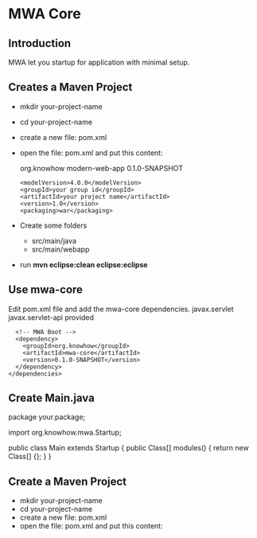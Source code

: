 # MWA Core

## Introduction
MWA let you startup for application with minimal setup.

## Creates a Maven Project
* mkdir your-project-name
* cd your-project-name
* create a new file: pom.xml  
* open the file: pom.xml and put this content:  

    <?xml version="1.0" encoding="UTF-8"?>
    <project xmlns="http://maven.apache.org/POM/4.0.0" xmlns:xsi="http://www.w3.org/2001/XMLSchema-instance"
      xsi:schemaLocation="http://maven.apache.org/POM/4.0.0 http://maven.apache.org/maven-v4_0_0.xsd">
      <parent>
        <groupId>org.knowhow</groupId>
        <artifactId>modern-web-app</artifactId>
        <version>0.1.0-SNAPSHOT</version>
      </parent>

      <modelVersion>4.0.0</modelVersion>
      <groupId>your group id</groupId>
      <artifactId>your project name</artifactId>
      <version>1.0</version>
      <packaging>war</packaging>
    </project>
* Create some folders
  * src/main/java
  * src/main/webapp
* run **mvn eclipse:clean eclipse:eclipse**

## Use mwa-core
Edit pom.xml file and add the mwa-core dependencies.
    <dependencies>
      <!-- Servlet API -->
      <dependency>
        <groupId>javax.servlet</groupId>
        <artifactId>javax.servlet-api</artifactId>
        <scope>provided</scope>
      </dependency>

      <!-- MWA Boot -->
      <dependency>
        <groupId>org.knowhow</groupId>
        <artifactId>mwa-core</artifactId>
        <version>0.1.0-SNAPSHOT</version>
      </dependency>
    </dependencies>

## Create Main.java
   package your.package;
   
   import org.knowhow.mwa.Startup;
   
   public class Main extends Startup {
      public Class<?>[] modules() {
        return new Class<?>[] {};
      }
   }
## Create a Maven Project
* mkdir your-project-name
* cd your-project-name
* create a new file: pom.xml  
* open the file: pom.xml and put this content:

